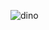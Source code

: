 ![dino](https://user-images.githubusercontent.com/26250975/89123931-640d4280-d4d3-11ea-8633-44d6622c86b5.gif)
